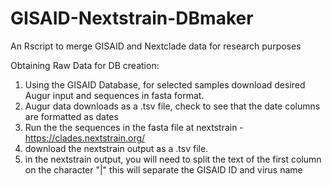# GISAID-Nextstrain-DBmaker
An Rscript to merge GISAID and Nextclade data for research purposes

Obtaining Raw Data for DB creation:
1.  Using the GISAID Database, for selected samples download desired Augur input and sequences in fasta format.
2.  Augur data downloads as a .tsv file, check to see that the date columns are formatted as dates
3.  Run the the sequences in the fasta file at nextstrain - https://clades.nextstrain.org/
4.  download the nextstrain output as a .tsv file.
5.  in the nextstrain output, you will need to split the text of the first column on the character "|" this will separate the GISAID ID and virus name
